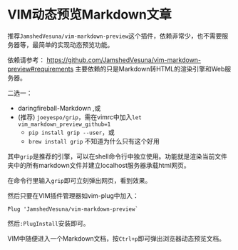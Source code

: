 # VIM动态预览Markdown文章

推荐`JamshedVesuna/vim-markdown-preview`这个插件，依赖非常少，也不需要服务器等，最简单的实现动态预览功能。

依赖请参考： 
https://github.com/JamshedVesuna/vim-markdown-preview#requirements
主要依赖的只是Markdown转HTML的渲染引擎和Web服务器。

二选一：
- daringfireball-Markdown ,或
- (推荐) `joeyespo/grip`，需在vimrc中加入`let vim_markdown_preview_github=1`
    - `pip install grip --user`，或
    - `brew install grip` 不知道为什么只有这个好用

其中`grip`是推荐的引擎，可以在shell命令行中独立使用。功能就是渲染当前文件夹中的所有markdown文件并建立localhost服务器承载html网页。

在命令行里输入`grip`即可立刻弹出网页，看到效果。



然后只要在VIM插件管理器如vim-plug中加入：
```vim
Plug 'JamshedVesuna/vim-markdown-preview`
```
然后`:PlugInstall`安装即可。

VIM中随便进入一个Markdown文档，按`Ctrl+p`即可弹出浏览器动态预览文档。